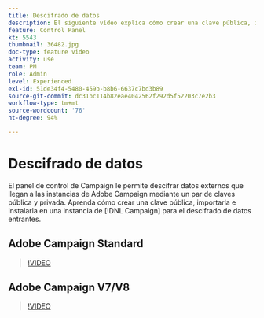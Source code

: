 ```yaml
---
title: Descifrado de datos
description: El siguiente vídeo explica cómo crear una clave pública, importarla e instalarla en una instancia de Campaign para descifrar datos.
feature: Control Panel
kt: 5543
thumbnail: 36482.jpg
doc-type: feature video
activity: use
team: PM
role: Admin
level: Experienced
exl-id: 51de34f4-5480-459b-b8b6-6637c7bd3b89
source-git-commit: dc31bc114b82eae4042562f292d5f52203c7e2b3
workflow-type: tm+mt
source-wordcount: '76'
ht-degree: 94%

---
```


# Descifrado de datos

El panel de control de Campaign le permite descifrar datos externos que llegan a las instancias de Adobe Campaign mediante un par de claves pública y privada.
Aprenda cómo crear una clave pública, importarla e instalarla en una instancia de [!DNL Campaign] para el descifrado de datos entrantes.

## Adobe Campaign Standard

>[!VIDEO](https://video.tv.adobe.com/v/35753?quality=12)

## Adobe Campaign V7/V8

>[!VIDEO](https://video.tv.adobe.com/v/36482?quality=12)
